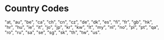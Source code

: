 # Country Codes
"at, "au", "be", "ca", "ch", "cn", "cz", "de", "dk", "es", "fi", "fr", "gb", "hk", "hr", "hu", "ie", "it", "jo", "jp", "kr", "kw", "lt", "my", "nl", "no", "pl", "pt", "qa", "ro", "ru", "sa", "se", "sg", "sk", "th", "tw", "us".
